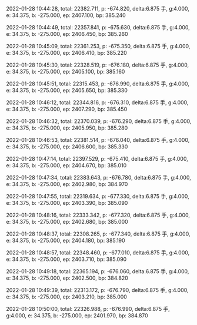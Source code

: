 2022-01-28 10:44:28, total: 22382.711, p: -674.820, delta:6.875 手, g:4.000, e: 34.375, b: -275.000, ep: 2407.100, bp: 385.240

2022-01-28 10:44:49, total: 22357.841, p: -675.630, delta:6.875 手, g:4.000, e: 34.375, b: -275.000, ep: 2406.450, bp: 385.260

2022-01-28 10:45:09, total: 22361.253, p: -675.350, delta:6.875 手, g:4.000, e: 34.375, b: -275.000, ep: 2406.410, bp: 385.220

2022-01-28 10:45:30, total: 22328.519, p: -676.180, delta:6.875 手, g:4.000, e: 34.375, b: -275.000, ep: 2405.100, bp: 385.160

2022-01-28 10:45:51, total: 22315.453, p: -676.990, delta:6.875 手, g:4.000, e: 34.375, b: -275.000, ep: 2405.650, bp: 385.330

2022-01-28 10:46:12, total: 22344.816, p: -676.310, delta:6.875 手, g:4.000, e: 34.375, b: -275.000, ep: 2407.290, bp: 385.450

2022-01-28 10:46:32, total: 22370.039, p: -676.290, delta:6.875 手, g:4.000, e: 34.375, b: -275.000, ep: 2405.950, bp: 385.280

2022-01-28 10:46:53, total: 22381.514, p: -676.040, delta:6.875 手, g:4.000, e: 34.375, b: -275.000, ep: 2406.600, bp: 385.330

2022-01-28 10:47:14, total: 22397.529, p: -675.410, delta:6.875 手, g:4.000, e: 34.375, b: -275.000, ep: 2404.670, bp: 385.010

2022-01-28 10:47:34, total: 22383.643, p: -676.780, delta:6.875 手, g:4.000, e: 34.375, b: -275.000, ep: 2402.980, bp: 384.970

2022-01-28 10:47:55, total: 22319.634, p: -677.330, delta:6.875 手, g:4.000, e: 34.375, b: -275.000, ep: 2403.390, bp: 385.090

2022-01-28 10:48:16, total: 22333.342, p: -677.320, delta:6.875 手, g:4.000, e: 34.375, b: -275.000, ep: 2402.680, bp: 385.000

2022-01-28 10:48:37, total: 22308.265, p: -677.340, delta:6.875 手, g:4.000, e: 34.375, b: -275.000, ep: 2404.180, bp: 385.190

2022-01-28 10:48:57, total: 22348.460, p: -677.010, delta:6.875 手, g:4.000, e: 34.375, b: -275.000, ep: 2403.710, bp: 385.090

2022-01-28 10:49:18, total: 22365.194, p: -676.060, delta:6.875 手, g:4.000, e: 34.375, b: -275.000, ep: 2402.500, bp: 384.820

2022-01-28 10:49:39, total: 22313.172, p: -676.790, delta:6.875 手, g:4.000, e: 34.375, b: -275.000, ep: 2403.210, bp: 385.000

2022-01-28 10:50:00, total: 22326.988, p: -676.990, delta:6.875 手, g:4.000, e: 34.375, b: -275.000, ep: 2401.970, bp: 384.870